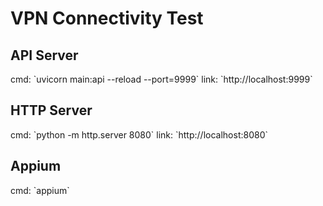 <h1>VPN Connectivity Test</h1>

<h2>API Server</h2>
cmd: `uvicorn main:api --reload --port=9999`  
link: `http://localhost:9999`
  
  
<h2>HTTP Server</h2>
cmd: `python -m http.server 8080`  
link: `http://localhost:8080`
  
  
<h2>Appium</h2>
cmd: `appium`